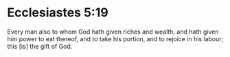 # Ecclesiastes 5:19

Every man also to whom God hath given riches and wealth, and hath given him power to eat thereof, and to take his portion, and to rejoice in his labour; this [is] the gift of God.